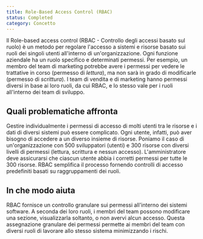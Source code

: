 ```yaml
---
title: Role-Based Access Control (RBAC)
status: Completed
category: Concetto
---
```




Il Role-based access control (RBAC - Controllo degli accessi basato sul ruolo) è un metodo per regolare l'accesso a sistemi e risorse basato sui ruoli dei singoli utenti all'interno di un'organizzazione.
Ogni funzione aziendale ha un ruolo specifico e determinati permessi.
Per esempio, un membro del team di marketing potrebbe avere i permessi per vedere le trattative in corso (permesso di *lettura*), ma non sarà in grado di modificarle (permesso di *scrittura*).
I team di vendita e di marketing hanno permessi diversi in base ai loro ruoli, da cui RBAC, e lo stesso vale per i ruoli all'interno dei team di sviluppo.

## Quali problematiche affronta

Gestire individualmente i permessi di accesso di molti utenti tra le risorse e i dati di diversi sistemi può essere complicato.
Ogni utente, infatti, può aver bisogno di accedere a un diverso insieme di risorse.
Poniamo il caso di un'organizzazione con 500 sviluppatori (utenti) e 300 risorse con diversi livelli di permessi (lettura, scrittura e nessun accesso). L'amministratore deve assicurarsi che ciascun utente abbia i corretti permessi per tutte le 300 risorse.
RBAC semplifica il processo fornendo controlli di accesso predefiniti basati su raggruppamenti dei ruoli.

## In che modo aiuta

RBAC fornisce un controllo granulare sui permessi all'interno dei sistemi software.
A seconda dei loro ruoli, i membri del team possono modificare una sezione, visualizzarla soltanto, o non avervi alcun accesso.
Questa assegnazione granulare dei permessi permette ai membri del team con diversi ruoli di lavorare allo stesso sistema minimizzando i rischi.
